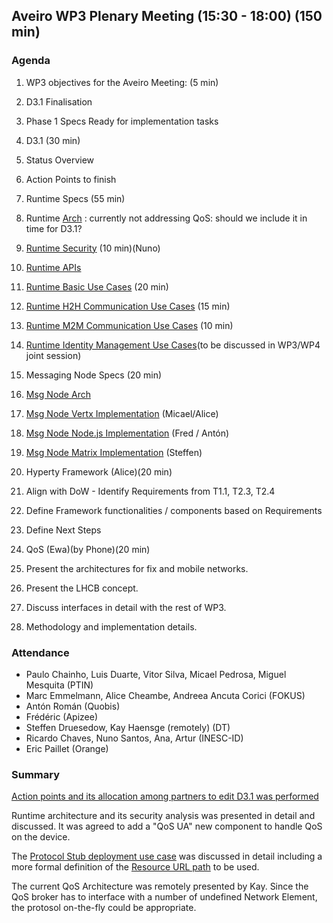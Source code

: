 ## Aveiro WP3 Plenary Meeting (15:30 - 18:00) (150 min)

### Agenda

1. WP3 objectives for the Aveiro Meeting: (5 min)
  1. D3.1 Finalisation
  2. Phase 1 Specs Ready for implementation tasks
2. D3.1 (30 min)
  1. Status Overview
  2. Action Points to finish
3. Runtime Specs (55 min)
  1. Runtime [Arch](../specs/runtime/runtime-architecture.md) : currently not addressing QoS: should we include it in time for D3.1?
  2. [Runtime Security](../specs/runtime/securityanalysis.md) (10 min)(Nuno)
  3. [Runtime APIs](../specs/runtime/runtime-apis.md) 
  4. [Runtime Basic Use Cases](../specs/runtime/dynamic-view/basics/readme.md) (20 min)
  5. [Runtime H2H Communication Use Cases](../specs/runtime/h2h-communication/basics/readme.md) (15 min)
  6. [Runtime M2M Communication Use Cases](../specs/runtime/m2m-communication/basics/readme.md) (10 min)
  7. [Runtime Identity Management Use Cases](../specs/runtime/m2m-communication/identity-management/readme.md)(to be discussed in WP3/WP4 joint session)
4. Messaging Node Specs (20 min)
  1. [Msg Node Arch](../specs/msg-node/msg-node-architecture.md) 
  2. [Msg Node Vertx Implementation](../specs/msg-node/vertx_specs.md) (Micael/Alice)
  3. [Msg Node Node.js Implementation](../specs/msg-node/nodejs_specs.md) (Fred / Antón)
  4. [Msg Node Matrix Implementation](../specs/msg-node/matrix_specs.md) (Steffen)
5. Hyperty Framework (Alice)(20 min)
  1. Align with DoW - Identify Requirements from T1.1, T2.3, T2.4 
  2. Define Framework functionalities / components based on Requirements
  3. Define Next Steps

7. QoS (Ewa)(by Phone)(20 min)
  1. Present the architectures for fix and mobile networks.
  2. Present the LHCB concept.
  3. Discuss interfaces in detail with the rest of WP3.
  4. Methodology and implementation details.


### Attendance

* Paulo Chainho, Luis Duarte, Vitor Silva, Micael Pedrosa, Miguel Mesquita (PTIN)
* Marc Emmelmann, Alice Cheambe, Andreea Ancuta Corici (FOKUS)
* Antón Román (Quobis)
* Frédéric (Apizee)
* Steffen Druesedow, Kay Haensge (remotely) (DT)
* Ricardo Chaves, Nuno Santos, Ana, Artur (INESC-ID)
* Eric Paillet (Orange)

### Summary

[Action points and its allocation among partners to edit D3.1 was performed](https://github.com/reTHINK-project/core-framework/labels/D3.1)

Runtime architecture and its security analysis was presented in detail and discussed. It was agreed to add a "QoS UA" new component to handle QoS on the device.

The [Protocol Stub deployment use case](https://github.com/reTHINK-project/core-framework/blob/master/docs/specs/runtime/dynamic-view/basics/deploy-protostub.md) was discussed in detail including a more formal definition of the [Resource URL path](https://github.com/reTHINK-project/architecture/blob/master/docs/interface-design/resource-path.md) to be used.

The current QoS Architecture was remotely presented by Kay. Since the QoS broker has to interface with a number of undefined Network Element, the protosol on-the-fly could be appropriate.
